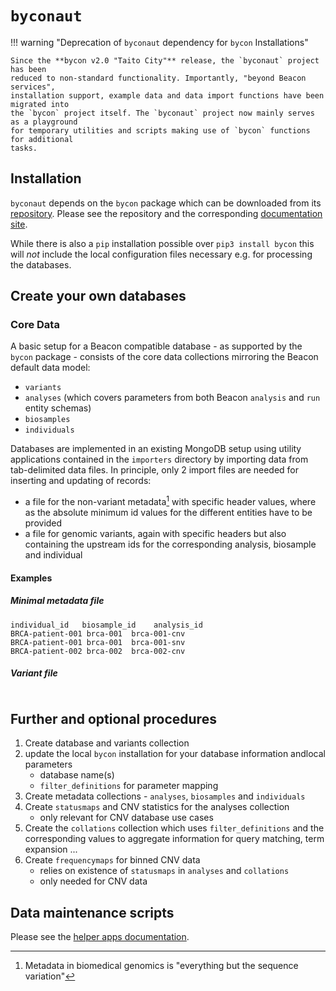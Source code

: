 # `byconaut`

!!! warning "Deprecation of `byconaut` dependency for `bycon` Installations"

    Since the **bycon v2.0 "Taito City"** release, the `byconaut` project has been
    reduced to non-standard functionality. Importantly, "beyond Beacon services",
    installation support, example data and data import functions have been migrated into
    the `bycon` project itself. The `byconaut` project now mainly serves as a playground
    for temporary utilities and scripts making use of `bycon` functions for additional
    tasks.

## Installation

`byconaut` depends on the `bycon` package which can be downloaded from its
[repository](http://github.com/progenetix/bycon/). Please see the repository
and the corresponding [documentation site](http://bycon.progenetix.org).

While there is also a `pip` installation possible over `pip3 install bycon`
this will _not_ include the local configuration files necessary e.g. for
processing the databases.

## Create your own databases

### Core Data

A basic setup for a Beacon compatible database - as supported by the `bycon` package -
consists of the core data collections mirroring the Beacon default data model:

* `variants`
* `analyses` (which covers parameters from both Beacon `analysis` and `run` entity schemas)
* `biosamples`
* `individuals`

Databases are implemented in an existing MongoDB setup using utility applications
contained in the `importers` directory by importing data from tab-delimited data
files. In principle, only 2 import files are needed for inserting and updating of records:
* a file for the non-variant metadata[^1] with specific header values, where as
  the absolute minimum id values for the different entities have to be provided
* a file for genomic variants, again with specific headers but also containing
  the upstream ids for the corresponding analysis, biosample and individual

#### Examples

##### Minimal metadata file

```
individual_id   biosample_id    analysis_id
BRCA-patient-001 brca-001  brca-001-cnv
BRCA-patient-001 brca-001  brca-001-snv
BRCA-patient-002 brca-002  brca-002-cnv
```
##### Variant file

```

```


## Further and optional procedures

1. Create database and variants collection
2. update the local `bycon` installation for your database information andlocal parameters
    * database name(s)
    * `filter_definitions` for parameter mapping
3. Create metadata collections - `analyses`, `biosamples` and `individuals`
4. Create `statusmaps` and CNV statistics for the analyses collection
    * only relevant for CNV database use cases
5. Create the `collations` collection which uses `filter_definitions` and the
   corresponding values to aggregate information for query matching, term expansion ...
6. Create `frequencymaps` for binned CNV data
    * relies on existence of `statusmaps` in `analyses` and `collations`
    * only needed for CNV data

## Data maintenance scripts

Please see the [helper apps documentation](applications/#data-transformation-database-maintenance).



[^1]: Metadata in biomedical genomics is "everything but the sequence variation"

